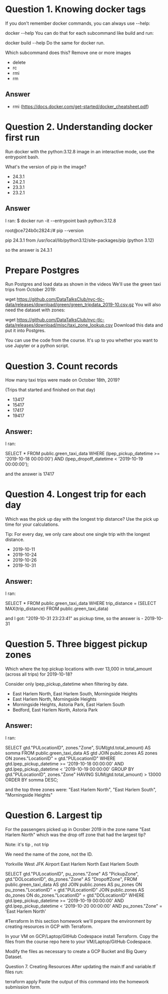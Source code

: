 # Question 1. Knowing docker tags
If you don't remember docker commands, you can always use --help:

docker --help
You can do that for each subcommand like build and run:

docker build --help
Do the same for docker run.

Which subcommand does this?
Remove one or more images

- delete
- rc
- rmi
- rm

## Answer
- rmi (https://docs.docker.com/get-started/docker_cheatsheet.pdf)




# Question 2. Understanding docker first run
Run docker with the python:3.12.8 image in an interactive mode, use the entrypoint bash.



What's the version of pip in the image?

- 24.3.1
- 24.2.1
- 23.3.1
- 23.2.1

## Answer

I ran: 
$ docker run -it --entrypoint bash python:3.12.8

root@ce724b0c2824:/# pip --version

pip 24.3.1 from /usr/local/lib/python3.12/site-packages/pip (python 3.12)

so the answer is 24.3.1

# Prepare Postgres
Run Postgres and load data as shown in the videos We'll use the green taxi trips from October 2019:

wget https://github.com/DataTalksClub/nyc-tlc-data/releases/download/green/green_tripdata_2019-10.csv.gz
You will also need the dataset with zones:

wget https://github.com/DataTalksClub/nyc-tlc-data/releases/download/misc/taxi_zone_lookup.csv
Download this data and put it into Postgres.

You can use the code from the course. It's up to you whether you want to use Jupyter or a python script.

# Question 3. Count records
How many taxi trips were made on October 18th, 2019?

(Trips that started and finished on that day)

- 13417
- 15417
- 17417
- 19417


## Answer:
I ran:

SELECT *
FROM public.green_taxi_data
WHERE (lpep_pickup_datetime >= '2019-10-18 00:00:00') AND (lpep_dropoff_datetime < '2019-10-19 00:00:00');

and  the answer is 17417 

# Question 4. Longest trip for each day
Which was the pick up day with the longest trip distance? Use the pick up time for your calculations.

Tip: For every day, we only care about one single trip with the longest distance.

- 2019-10-11
- 2019-10-24
- 2019-10-26
- 2019-10-31

## Answer:
I ran:

SELECT *
FROM public.green_taxi_data
WHERE trip_distance = (SELECT MAX(trip_distance) FROM public.green_taxi_data)

and I got: "2019-10-31 23:23:41" as pickup time, so the answer is - 2019-10-31

# Question 5. Three biggest pickup zones
Which where the top pickup locations with over 13,000 in total_amount (across all trips) for 2019-10-18?

Consider only lpep_pickup_datetime when filtering by date.

- East Harlem North, East Harlem South, Morningside Heights
- East Harlem North, Morningside Heights
- Morningside Heights, Astoria Park, East Harlem South
- Bedford, East Harlem North, Astoria Park

## Answer:
I ran:

SELECT gtd."PULocationID", zones."Zone", SUM(gtd.total_amount) AS somma
FROM public.green_taxi_data AS gtd
JOIN public.zones AS zones ON zones."LocationID" = gtd."PULocationID"
WHERE gtd.lpep_pickup_datetime >= '2019-10-18 00:00:00' AND gtd.lpep_pickup_datetime < '2019-10-19 00:00:00'
GROUP BY gtd."PULocationID", zones."Zone"
HAVING SUM(gtd.total_amount) > 13000
ORDER BY somma DESC;

and the top three zones were: "East Harlem North", "East Harlem South", "Morningside Heights" 

# Question 6. Largest tip
For the passengers picked up in Ocrober 2019 in the zone name "East Harlem North" which was the drop off zone that had the largest tip?

Note: it's tip , not trip

We need the name of the zone, not the ID.

Yorkville West
JFK Airport
East Harlem North
East Harlem South

SELECT
    gtd."PULocationID",
    pu_zones."Zone" AS "PickupZone",
    gtd."DOLocationID",
    do_zones."Zone" AS "DropoffZone",
FROM
    public.green_taxi_data AS gtd
JOIN
    public.zones AS pu_zones ON pu_zones."LocationID" = gtd."PULocationID"
JOIN
    public.zones AS do_zones ON do_zones."LocationID" = gtd."DOLocationID"
WHERE
    gtd.lpep_pickup_datetime >= '2019-10-19 00:00:00' AND gtd.lpep_pickup_datetime < '2019-10-20 00:00:00' AND pu_zones."Zone" = 'East Harlem North'





#Terraform
In this section homework we'll prepare the environment by creating resources in GCP with Terraform.

In your VM on GCP/Laptop/GitHub Codespace install Terraform. Copy the files from the course repo here to your VM/Laptop/GitHub Codespace.

Modify the files as necessary to create a GCP Bucket and Big Query Dataset.

Question 7. Creating Resources
After updating the main.tf and variable.tf files run:

terraform apply
Paste the output of this command into the homework submission form.
